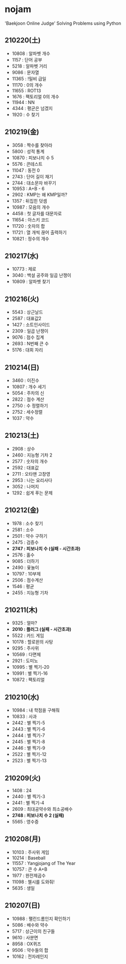 # nojam
'Baekjoon Online Judge' Solving Problems using Python

## 210220(土)
* 10808 : 알파벳 개수
* 1157 : 단어 공부
* 5218 : 알파벳 거리
* 9086 : 문자열
* 11365 : !밀비 급일
* 11170 : 0의 개수
* 11655 : ROT13
* 1676 : 팩토리얼 0의 개수
* 11944 : NN
* 4344 : 평균은 넘겠지
* 1920 : 수 찾기

## 210219(金)
* 3058 : 짝수를 찾아라
* 5800 : 성적 통계
* 10870 : 피보나치 수 5
* 5576 : 콘테스트
* 11047 : 동전 0
* 2743 : 단어 길이 재기
* 2744 : 대소문자 바꾸기
* 10953 : A+B - 6
* 2902 : KMP는 왜 KMP일까?
* 1357 : 뒤집힌 덧셈
* 10987 : 모음의 개수
* 4458 : 첫 글자를 대문자로
* 11654 : 아스키 코드
* 11720 : 숫자의 합
* 11721 : 열 개씩 끊어 출력하기
* 10821 : 정수의 개수

## 210217(水)
* 10773 : 제로
* 3040 : 백설 공주와 일곱 난쟁이
* 10809 : 알파벳 찾기

## 210216(火)
* 5543 : 상근날드
* 2587 : 대표값2
* 1427 : 소트인사이드
* 2309 : 일곱 난쟁이
* 9076 : 점수 집계
* 2693 : N번째 큰 수
* 5176 : 대회 자리

## 210214(日)
* 3460 : 이진수
* 10807 : 개수 세기
* 5054 : 주차의 신
* 2822 : 점수 계산
* 2750 : 수 정렬하기
* 2752 : 세수정렬
* 1037 : 약수

## 210213(土)
* 2908 : 상수
* 2460 : 지능형 기차 2
* 2577 : 숫자의 개수
* 2592 : 대표값
* 2711 : 오타맨 고창영
* 2953 : 나는 요리사다
* 3052 : 나머지
* 1292 : 쉽게 푸는 문제

## 210212(金)
* 1978 : 소수 찾기
* 2581 : 소수
* 2501 : 약수 구하기
* 2475 : 검증수
* **2747 : 피보나치 수 (실패 - 시간초과)**
* 2576 : 홀수
* 9085 : 더하기
* 2490 : 윷놀이
* 10797 : 10부제
* 2506 : 점수계산
* 1546 : 평균
* 2455 : 지능형 기차

## 210211(木)
* 9325 : 얼마?
* **2010 : 플러그 (실패 - 시간초과)**
* 5522 : 카드 게임
* 10178 : 할로윈의 사탕
* 9295 : 주사위
* 10569 : 다면체
* 2921 : 도미노
* 10995 : 별 찍기-20
* 10991 : 별 찍기-16
* 10872 : 팩토리얼

## 210210(水)
* 10984 : 내 학점을 구해줘
* 10833 : 사과
* 2442 : 별 찍기-5
* 2443 : 별 찍기-6
* 2444 : 별 찍기-7
* 2445 : 별 찍기-8
* 2446 : 별 찍기-9
* 2522 : 별 찍기-12
* 2523 : 별 찍기-13

## 210209(火)
* 1408 : 24
* 2440 : 별 찍기-3
* 2441 : 별 찍기-4
* 2609 : 최대공약수와 최소공배수
* **2748 : 피보나치 수 2 (실패)**
* 5565 : 영수증

## 210208(月)
* 10103 : 주사위 게임
* 10214 : Baseball
* 11557 : Yangjojang of The Year
* 10757 : 큰 수 A+B
* 1977 : 완전제곱수
* 11098 : 첼시를 도와줘!
* 5635 : 생일

## 210207(日) 
* 10988 : 팰린드롬인지 확인하기
* 5086 : 배수와 약수
* 5717 : 상근이의 친구들
* 9610 : 사분면
* 8958 : OX퀴즈
* 9506 : 약수들의 합
* 10162 : 전자레인지
